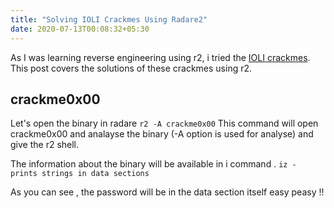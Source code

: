 ```yaml
---
title: "Solving IOLI Crackmes Using Radare2"
date: 2020-07-13T00:08:32+05:30
---
```


As I was learning reverse engineering using r2, i tried the [IOLI crackmes]("https://github.com/Maijin/radare2-workshop-2015/tree/master/IOLI-crackme/bin-linux"). This post covers the solutions of these crackmes using r2.

## crackme0x00

Let's open the binary in radare 
`r2 -A crackme0x00`
This command will open crackme0x00 and analayse the binary (-A option is used for analyse) and give the r2 shell.

The information about the binary will be available in i command .
`iz -  prints strings in data sections`

As you can see , the password will be in the data section itself easy peasy !!
